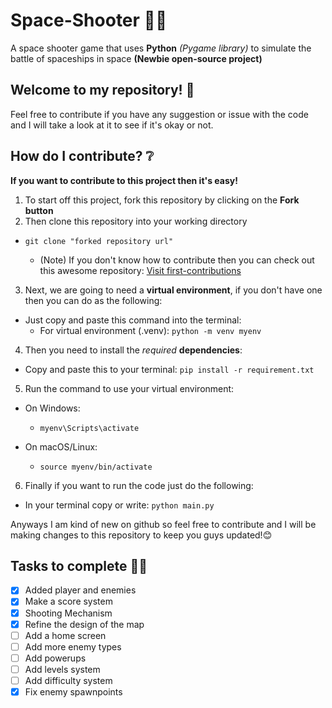# Space-Shooter 🚀🌌
A space shooter game that uses **Python** *(Pygame library)* to simulate the battle of spaceships in space **(Newbie open-source project)**
## Welcome to my repository! 👋
Feel free to contribute if you have any suggestion or issue with the code and I will take a look at it to see if it's okay or not.
## How do I contribute? ❔
**If you want to contribute to this project then it's easy!**
1. To start off this project, fork this repository by clicking on the **Fork button**
2. Then clone this repository into your working directory
  - `git clone "forked repository url"`

    - (Note) If you don't know how to contribute then you can check out this awesome repository: <a href="https://github.com/firstcontributions/first-contributions" target="_blank">Visit first-contributions</a>
3. Next, we are going to need a **virtual environment**, if you don't have one then you can do as the following:
  - Just copy and paste this command into the terminal:
    - For virtual environment (.venv): `python -m venv myenv`
4. Then you need to install the *required* **dependencies**:
  - Copy and paste this to your terminal: `pip install -r requirement.txt`
5. Run the command to use your virtual environment:
  - On Windows:
      - `myenv\Scripts\activate`
    
  - On macOS/Linux:
      - `source myenv/bin/activate`
6. Finally if you want to run the code just do the following:
  - In your terminal copy or write: `python main.py`

Anyways I am kind of new on github so feel free to contribute and I will be making changes to this repository to keep you guys updated!😊

## Tasks to complete 🧑‍💻

- [x] Added player and enemies
- [x] Make a score system
- [x] Shooting Mechanism
- [x] Refine the design of the map
- [ ] Add a home screen
- [ ] Add more enemy types
- [ ] Add powerups
- [ ] Add levels system
- [ ] Add difficulty system
- [x] Fix enemy spawnpoints
